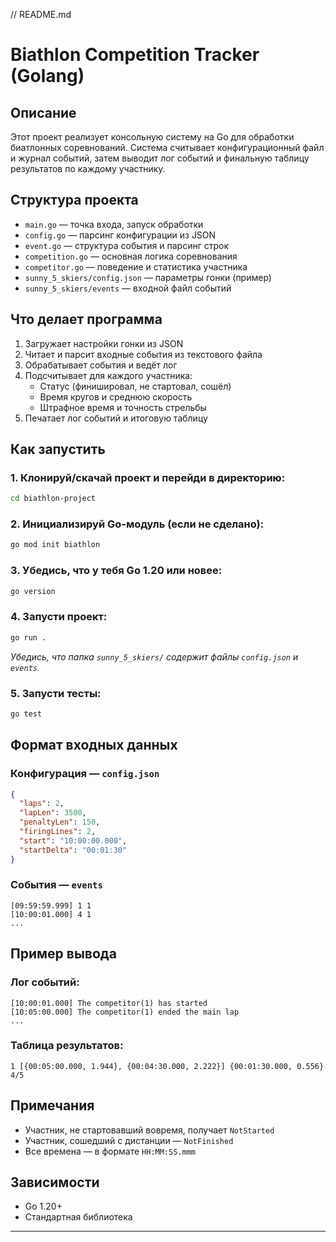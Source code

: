 // README.md

# Biathlon Competition Tracker (Golang)

## Описание
Этот проект реализует консольную систему на Go для обработки биатлонных соревнований. Система считывает конфигурационный файл и журнал событий, затем выводит лог событий и финальную таблицу результатов по каждому участнику.

## Структура проекта

- `main.go` — точка входа, запуск обработки
- `config.go` — парсинг конфигурации из JSON
- `event.go` — структура события и парсинг строк
- `competition.go` — основная логика соревнования
- `competitor.go` — поведение и статистика участника
- `sunny_5_skiers/config.json` — параметры гонки (пример)
- `sunny_5_skiers/events` — входной файл событий

## Что делает программа

1. Загружает настройки гонки из JSON
2. Читает и парсит входные события из текстового файла
3. Обрабатывает события и ведёт лог
4. Подсчитывает для каждого участника:
   - Статус (финишировал, не стартовал, сошёл)
   - Время кругов и среднюю скорость
   - Штрафное время и точность стрельбы
5. Печатает лог событий и итоговую таблицу

## Как запустить

### 1. Клонируй/скачай проект и перейди в директорию:
```bash
cd biathlon-project
```

### 2. Инициализируй Go-модуль (если не сделано):
```bash
go mod init biathlon
```

### 3. Убедись, что у тебя Go 1.20 или новее:
```bash
go version
```

### 4. Запусти проект:
```bash
go run .
```

_Убедись, что папка `sunny_5_skiers/` содержит файлы `config.json` и `events`._

### 5. Запусти тесты:
```bash
go test
```

## Формат входных данных

### Конфигурация — `config.json`
```json
{
  "laps": 2,
  "lapLen": 3500,
  "penaltyLen": 150,
  "firingLines": 2,
  "start": "10:00:00.000",
  "startDelta": "00:01:30"
}
```

### События — `events`
```
[09:59:59.999] 1 1
[10:00:01.000] 4 1
...
```

## Пример вывода
### Лог событий:
```
[10:00:01.000] The competitor(1) has started
[10:05:00.000] The competitor(1) ended the main lap
...
```

### Таблица результатов:
```
1 [{00:05:00.000, 1.944}, {00:04:30.000, 2.222}] {00:01:30.000, 0.556} 4/5
```

## Примечания
- Участник, не стартовавший вовремя, получает `NotStarted`
- Участник, сошедший с дистанции — `NotFinished`
- Все времена — в формате `HH:MM:SS.mmm`

## Зависимости
- Go 1.20+
- Стандартная библиотека

---

